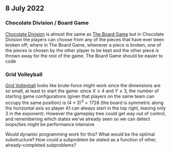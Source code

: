 ## 8 July 2022

### Chocolate Division / Board Game
[Chocolate Division](https://open.kattis.com/problems/chocolatedivision) is almost the same as [The Board Game](https://open.kattis.com/problems/bradspelet) but in Chocolate Division the players can choose from any of the pieces that have ever been broken off; where in The Board Game, whenever a piece is broken, one of the pieces is chosen by the other player to be kept and the other piece is thrown away for the rest of the game.  The Board Game should be easier to code

### Grid Volleyball

[Grid Volleyball](https://open.kattis.com/problems/gridvolleyboll) looks like brute-force might work since the dimensions are so small, at least to start the game: since $X \le 4$ and $Y \le 3$, the number of starting game configurations (given that players on the same team can occupy the same position) is $(4 \times 3)^{3} = 1728$ (the board is symmetric along the horizontal axis so player A1 can always start in the top right, leaving only $3$ in the exponent).  However the gameplay tree could get way out of control, and remembering which states we've already seen so we can detect loops/ties might be performance intensive

Would dynamic programming work for this? What would be the optimal substructure?  How could a subproblem be stated as a function of other, already-completed subproblems?
